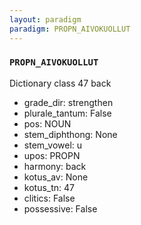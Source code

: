 ```yaml
---
layout: paradigm
paradigm: PROPN_AIVOKUOLLUT
---
```

### ` PROPN_AIVOKUOLLUT `

Dictionary class 47 back
* grade_dir: strengthen
* plurale_tantum: False
* pos: NOUN
* stem_diphthong: None
* stem_vowel: u
* upos: PROPN
* harmony: back
* kotus_av: None
* kotus_tn: 47
* clitics: False
* possessive: False
